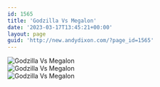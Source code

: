 ```yaml
---
id: 1565
title: 'Godzilla Vs Megalon'
date: '2023-03-17T13:45:21+00:00'
layout: page
guid: 'http://new.andydixon.com/?page_id=1565'
---
```


![Godzilla Vs Megalon](https://i0.wp.com/assets.g8x2.ldn.idrivee2-23.com/posters/Godzilla%20Vs%20Megalon%2001.jpg?w=1200&ssl=1 "Godzilla Vs Megalon")  
![Godzilla Vs Megalon](https://i0.wp.com/assets.g8x2.ldn.idrivee2-23.com/posters/Godzilla%20Vs%20Megalon%2002.jpg?w=1200&ssl=1 "Godzilla Vs Megalon")  
![Godzilla Vs Megalon](https://i0.wp.com/assets.g8x2.ldn.idrivee2-23.com/posters/Godzilla%20Vs%20Megalon%2003.jpg?w=1200&ssl=1 "Godzilla Vs Megalon")